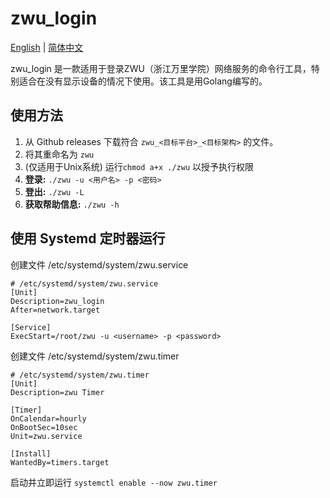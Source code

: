 # zwu_login

[English](../README.md) | [简体中文](./README.i18n/ZH_CN.md)

zwu_login 是一款适用于登录ZWU（浙江万里学院）网络服务的命令行工具，特别适合在没有显示设备的情况下使用。该工具是用Golang编写的。

## 使用方法

1. 从 Github releases 下载符合 ``zwu_<目标平台>_<目标架构>`` 的文件。
2. 将其重命名为 ``zwu``
3. (仅适用于Unix系统) 运行``chmod a+x ./zwu`` 以授予执行权限
4. **登录:** ``./zwu -u <用户名> -p <密码>``
5. **登出:** ``./zwu -L``
6. **获取帮助信息:** ``./zwu -h``

## 使用 Systemd 定时器运行

创建文件 /etc/systemd/system/zwu.service

````text
# /etc/systemd/system/zwu.service
[Unit]
Description=zwu_login
After=network.target

[Service]
ExecStart=/root/zwu -u <username> -p <password>
````

创建文件 /etc/systemd/system/zwu.timer

````text
# /etc/systemd/system/zwu.timer
[Unit]
Description=zwu Timer

[Timer]
OnCalendar=hourly
OnBootSec=10sec
Unit=zwu.service

[Install]
WantedBy=timers.target
````

启动并立即运行 ``systemctl enable --now zwu.timer``
